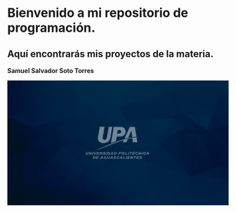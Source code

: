 # Bienvenido a mi repositorio de programación.
 
## Aquí encontrarás mis proyectos de la materia.

**Samuel Salvador Soto Torres** 

![Logo UPA](https://github.com/UP210713/UP210713_CPP/blob/main/imagenes/Fondopantallas-01.jpg)

